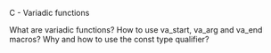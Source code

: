 C - Variadic functions

What are variadic functions?
How to use va_start, va_arg and va_end macros?
Why and how to use the const type qualifier?
